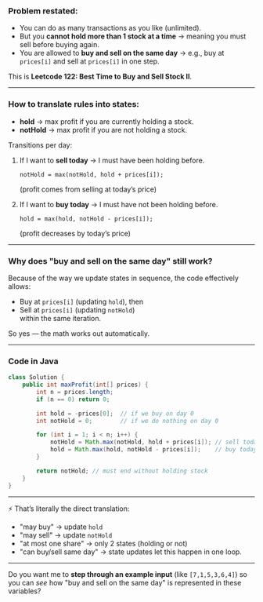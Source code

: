 ### Problem restated:
- You can do as many transactions as you like (unlimited).
- But you **cannot hold more than 1 stock at a time** → meaning you must sell before buying again.
- You are allowed to **buy and sell on the same day** → e.g., buy at `prices[i]` and sell at `prices[i]` in one step.

This is **Leetcode 122: Best Time to Buy and Sell Stock II**.

---

### How to translate rules into states:
- **hold** → max profit if you are currently holding a stock.
- **notHold** → max profit if you are not holding a stock.

Transitions per day:
1. If I want to **sell today** → I must have been holding before.
   ```
   notHold = max(notHold, hold + prices[i]);
   ```
   (profit comes from selling at today’s price)

2. If I want to **buy today** → I must have not been holding before.
   ```
   hold = max(hold, notHold - prices[i]);
   ```
   (profit decreases by today’s price)

---

### Why does "buy and sell on the same day" still work?
Because of the way we update states in sequence, the code effectively allows:
- Buy at `prices[i]` (updating `hold`), then
- Sell at `prices[i]` (updating `notHold`)  
  within the same iteration.

So yes — the math works out automatically.

---

### Code in Java
```java
class Solution {
    public int maxProfit(int[] prices) {
        int n = prices.length;
        if (n == 0) return 0;

        int hold = -prices[0];  // if we buy on day 0
        int notHold = 0;        // if we do nothing on day 0

        for (int i = 1; i < n; i++) {
            notHold = Math.max(notHold, hold + prices[i]); // sell today
            hold = Math.max(hold, notHold - prices[i]);    // buy today
        }

        return notHold; // must end without holding stock
    }
}
```

---

⚡️ That’s literally the direct translation:
- "may buy" → update `hold`
- "may sell" → update `notHold`
- "at most one share" → only 2 states (holding or not)
- "can buy/sell same day" → state updates let this happen in one loop.

---

Do you want me to **step through an example input** (like `[7,1,5,3,6,4]`) so you can *see* how "buy and sell on the same day" is represented in these variables?

